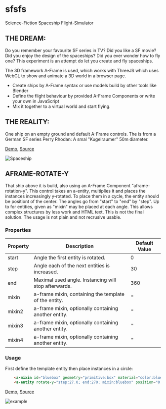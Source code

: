 # sfsfs
Science-Fiction Spaceship Flight-Simulator

## THE DREAM:

Do you remember your favourite SF series in TV? Did you like a SF movie? Did you enjoy the design of the spaceships? Did you ever wonder how to fly one? This experiment is an attempt do let you create and fly spaceships.

The 3D framework A-Frame is used, which works with ThreeJS which uses WebGL to show and animate a 3D world in a browser page.

* Create ships by A-Frame syntax or use models build by other tools like Blender
* Define the flight behaviour by provided A-Frame Components or write your own in JavaScript
* Mix it together to a virtual world and start flying.

## THE REALITY:

One ship on an empty ground and default A-Frame controls. The is from a German SF series Perry Rhodan: A smal "Kugelraumer" 50m diameter.

[Demo](http://www.ac1000.de/s/demo/1), [Source](https://github.com/DerKarlos/sfsfs/blob/master/index.html)


![Spaceship](https://storage.gra3.cloud.ovh.net/v1/AUTH_91eb37814936490c95da7b85993cc2ff/enosmtown/media_attachments/files/000/000/512/original/cd4be8f6233a27df.png)


## AFRAME-ROTATE-Y

That ship above it is build, also using an A-Frame Component "aframe-rotation-y".
This control takes an a-entity, multiplies it and places the instances increasingly y-rotated.
To place them in a cycle, the entity should be positiont of the center.
The angles go from "start" to "end" by "step".
Up to for entities, given as "mixin" may be placed at each angle.
This allows complex structures by less work and HTML text.
This is not the final solution. The usage is not plain and not recrusive usable.


### Properties

| Property | Description                                             | Default Value |
| -------- | -----------                                             | ------------- |
| start    | Angle the first entity is rotated.                      | 0             |
| step     | Angle each of the next entities is increased.           | 30            |
| end      | Maximal used angle. Instancing will stop afterwards.    | 360           |
| mixin    | a-frame mixin, containing the template of the entity.   | ''            |
| mixin2   | a-frame mixin, optionally containing another entity.    | ''            |
| mixin3   | a-frame mixin, optionally containing another entity.    | ''            |
| mixin4   | a-frame mixin, optionally containing another entity.    | ''            |

### Usage

First define the template entity then place instances in a circle:

```html
    <a-mixin id="bluebox" geometry="primitive:box" material="color:blue" position="4 0 0" ></a-mixin>
    <a-entity rotate-y="step:27.0; end:270; mixin:bluebox" position="0 0 -8"></a-entity>
```

[Demo](http://www.ac1000.de/s/demo/2), [Source](https://github.com/DerKarlos/sfsfs/blob/master/rotate-y.js)

![example](http://ac1000.de//s/demo/2/example.png)


